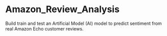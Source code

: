 # Amazon_Review_Analysis
Build train and test an Artificial Model (AI) model to predict sentiment from real Amazon Echo customer reviews.
